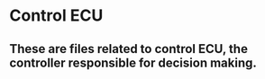 # Control ECU
## These are files related to control ECU, the controller responsible for decision making.
